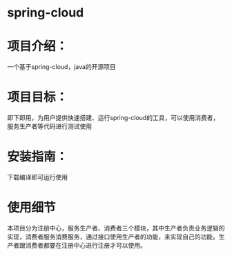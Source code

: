 # spring-cloud
# 项目介绍：
一个基于spring-cloud，java的开源项目
# 项目目标：
即下即用，为用户提供快速搭建、运行spring-cloud的工具，可以使用消费者，服务生产者等代码进行测试使用
# 安装指南：
下载编译即可运行使用
# 使用细节
本项目分为注册中心，服务生产者、消费者三个模块，其中生产者负责业务逻辑的实现，消费者服务消费服务，通过接口使用生产者的功能，来实现自己的功能。生产者跟消费者都要在注册中心进行注册才可以使用。
